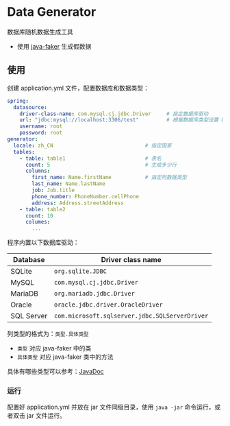 # Data Generator

数据库随机数据生成工具

- 使用 [java-faker](https://github.com/DiUS/java-faker) 生成假数据

## 使用

创建 application.yml 文件，配置数据库和数据类型：

```yaml
spring:
  datasource:
    driver-class-name: com.mysql.cj.jdbc.Driver     # 指定数据库驱动
    url: "jdbc:mysql://localhost:3306/test"         # 根据数据库类型设置 URL
    username: root
    password: root
generator:
  locale: zh_CN                              # 指定国家
  tables:
    - table: table1                          # 表名
      count: 5                               # 生成多少行
      columns:
        first_name: Name.firstName           # 指定列数据类型
        last_name: Name.lastName
        job: Job.title
        phone_number: PhoneNumber.cellPhone
        address: Address.streetAddress
    - table: table2
      count: 10
      columes:
        ...
```

程序内置以下数据库驱动：

| Database   | Driver class name                              |
|------------|------------------------------------------------|
| SQLite     | `org.sqlite.JDBC`                              |
| MySQL      | `com.mysql.cj.jdbc.Driver`                     |
| MariaDB    | `org.mariadb.jdbc.Driver`                      |
| Oracle     | `oracle.jdbc.driver.OracleDriver`              |
| SQL Server | `com.microsoft.sqlserver.jdbc.SQLServerDriver` |

列类型的格式为：`类型.具体类型`

- `类型` 对应 java-faker 中的类
- `具体类型` 对应 java-faker 类中的方法

具体有哪些类型可以参考：[JavaDoc](http://dius.github.io/java-faker/apidocs/index.html)

### 运行

配置好 application.yml 并放在 jar 文件同级目录，使用 `java -jar` 命令运行，或者双击 jar 文件运行。